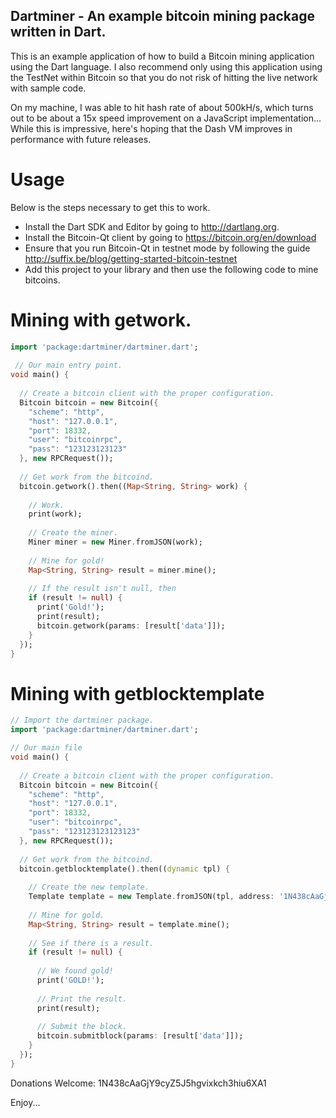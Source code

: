 Dartminer - An example bitcoin mining package written in Dart.
-----------------------------------------------------------------
This is an example application of how to build a Bitcoin mining application
using the Dart language.  I also recommend only using this
application using the TestNet within Bitcoin so that you do not risk of 
hitting the live network with sample code.

On my machine, I was able to hit hash rate of about 500kH/s, which turns out
to be about a 15x speed improvement on a JavaScript implementation... While
this is impressive, here's hoping that the Dash VM improves in performance with
future releases.

Usage
===========
Below is the steps necessary to get this to work.

 - Install the Dart SDK and Editor by going to http://dartlang.org.
 - Install the Bitcoin-Qt client by going to https://bitcoin.org/en/download
 - Ensure that you run Bitcoin-Qt in testnet mode by following the guide http://suffix.be/blog/getting-started-bitcoin-testnet
 - Add this project to your library and then use the following code to mine bitcoins.

Mining with getwork.
===================== 
```dart
import 'package:dartminer/dartminer.dart';
 
 // Our main entry point.
void main() {  
  
  // Create a bitcoin client with the proper configuration.  
  Bitcoin bitcoin = new Bitcoin({
    "scheme": "http",
    "host": "127.0.0.1",
    "port": 18332,
    "user": "bitcoinrpc",
    "pass": "123123123123"
  }, new RPCRequest());
  
  // Get work from the bitcoind.
  bitcoin.getwork().then((Map<String, String> work) {
    
    // Work.
    print(work);
    
    // Create the miner.
    Miner miner = new Miner.fromJSON(work);
    
    // Mine for gold!
    Map<String, String> result = miner.mine();
    
    // If the result isn't null, then
    if (result != null) {
      print('Gold!');
      print(result);
      bitcoin.getwork(params: [result['data']]);
    }
  });
}
```

Mining with getblocktemplate
============================

```dart
// Import the dartminer package.
import 'package:dartminer/dartminer.dart';

// Our main file
void main() {  
  
  // Create a bitcoin client with the proper configuration.  
  Bitcoin bitcoin = new Bitcoin({
    "scheme": "http",
    "host": "127.0.0.1",
    "port": 18332,
    "user": "bitcoinrpc",
    "pass": "123123123123123"
  }, new RPCRequest());
    
  // Get work from the bitcoind.
  bitcoin.getblocktemplate().then((dynamic tpl) {
    
    // Create the new template.
    Template template = new Template.fromJSON(tpl, address: '1N438cAaGjY9cyZ5J5hgvixkch3hiu6XA1');
    
    // Mine for gold.
    Map<String, String> result = template.mine();
    
    // See if there is a result.
    if (result != null) {
      
      // We found gold!
      print('GOLD!');
      
      // Print the result.
      print(result);
      
      // Submit the block.
      bitcoin.submitblock(params: [result['data']]);
    }
  });
}
```

Donations Welcome:  1N438cAaGjY9cyZ5J5hgvixkch3hiu6XA1

Enjoy...
